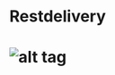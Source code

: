 <h1>Restdelivery<h1>



![alt tag](https://raw.githubusercontent.com/JoseRafael97/rest-delivery-jsf-primefaces-jpa-cdi-/blob/master/2.IMPLEMENTAÇÂO/rest-delivery/src/main/webapp/resources/images/login.png)

